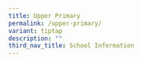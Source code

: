 ```yaml
---
title: Upper Primary
permalink: /upper-primary/
variant: tiptap
description: ""
third_nav_title: School Information
---
```

<p></p>